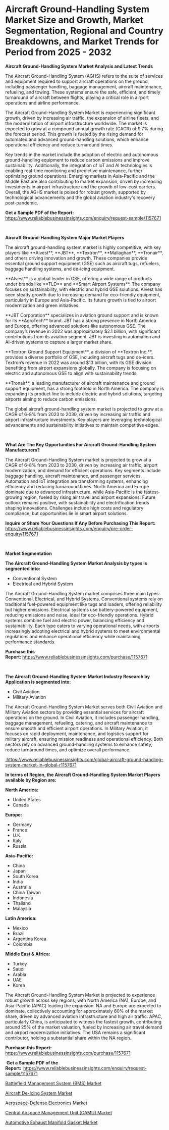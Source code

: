 <p><h1>Aircraft Ground-Handling System Market Size and Growth, Market Segmentation, Regional and Country Breakdowns, and Market Trends for Period from 2025 -  2032</h1></p><p><strong>Aircraft Ground-Handling System Market Analysis and Latest Trends</strong></p>
<p><p>The Aircraft Ground-Handling System (AGHS) refers to the suite of services and equipment required to support aircraft operations on the ground, including passenger handling, baggage management, aircraft maintenance, refueling, and towing. These systems ensure the safe, efficient, and timely turnaround of aircraft between flights, playing a critical role in airport operations and airline performance.</p><p>The Aircraft Ground-Handling System Market is experiencing significant growth, driven by increasing air traffic, the expansion of airline fleets, and the modernization of airport infrastructure worldwide. The market is expected to grow at a compound annual growth rate (CAGR) of 9.7% during the forecast period. This growth is fueled by the rising demand for automated and advanced ground-handling solutions, which enhance operational efficiency and reduce turnaround times.</p><p>Key trends in the market include the adoption of electric and autonomous ground-handling equipment to reduce carbon emissions and improve sustainability. Additionally, the integration of IoT and AI technologies is enabling real-time monitoring and predictive maintenance, further optimizing ground operations. Emerging markets in Asia-Pacific and the Middle East are also contributing to market expansion, driven by increasing investments in airport infrastructure and the growth of low-cost carriers. Overall, the AGHS market is poised for robust growth, supported by technological advancements and the global aviation industry's recovery post-pandemic.</p></p>
<p><strong>Get a Sample PDF of the Report:&nbsp;</strong> <a href="https://www.reliablebusinessinsights.com/enquiry/request-sample/1157671?utm_campaign=62&utm_medium=2&utm_source=Github&utm_content=ia&utm_term=23012025&utm_id=aircraft-ground-handling-system">https://www.reliablebusinessinsights.com/enquiry/request-sample/1157671</a></p>
<p>&nbsp;</p>
<p><strong>Aircraft Ground-Handling System Major Market Players</strong></p>
<p><p>The aircraft ground-handling system market is highly competitive, with key players like **Alvest**, **JBT**, **Textron**, **Mallaghan**, **Tronair**, and others driving innovation and growth. These companies provide essential ground support equipment (GSE) such as aircraft tugs, refuelers, baggage handling systems, and de-icing equipment.</p><p>**Alvest** is a global leader in GSE, offering a wide range of products under brands like **TLD** and **Smart Airport Systems**. The company focuses on sustainability, with electric and hybrid GSE solutions. Alvest has seen steady growth due to increasing demand for eco-friendly equipment, particularly in Europe and Asia-Pacific. Its future growth is tied to airport modernization and green initiatives.</p><p>**JBT Corporation** specializes in aviation ground support and is known for its **AeroTech** brand. JBT has a strong presence in North America and Europe, offering advanced solutions like autonomous GSE. The company’s revenue in 2022 was approximately $2.1 billion, with significant contributions from its aviation segment. JBT is investing in automation and AI-driven systems to capture a larger market share.</p><p>**Textron Ground Support Equipment**, a division of **Textron Inc.**, provides a diverse portfolio of GSE, including aircraft tugs and de-icers. Textron’s revenue in 2022 was around $13 billion, with its GSE division benefiting from airport expansions globally. The company is focusing on electric and autonomous GSE to align with sustainability trends.</p><p>**Tronair**, a leading manufacturer of aircraft maintenance and ground support equipment, has a strong foothold in North America. The company is expanding its product line to include electric and hybrid solutions, targeting airports aiming to reduce carbon emissions.</p><p>The global aircraft ground-handling system market is projected to grow at a CAGR of 6-8% from 2023 to 2030, driven by increasing air traffic and airport infrastructure investments. Key players are leveraging technological advancements and sustainability initiatives to maintain competitive edges.</p></p>
<p>&nbsp;</p>
<p><strong>What Are The Key Opportunities For Aircraft Ground-Handling System Manufacturers?</strong></p>
<p><p>The Aircraft Ground-Handling System market is projected to grow at a CAGR of 6-8% from 2023 to 2030, driven by increasing air traffic, airport modernization, and demand for efficient operations. Key segments include baggage handling, aircraft maintenance, and passenger services. Automation and IoT integration are transforming systems, enhancing efficiency and reducing turnaround times. North America and Europe dominate due to advanced infrastructure, while Asia-Pacific is the fastest-growing region, fueled by rising air travel and airport expansions. Future outlook remains positive, with sustainability and electrification trends shaping innovations. Challenges include high costs and regulatory compliance, but opportunities lie in smart airport solutions.</p></p>
<p><strong>Inquire or Share Your Questions If Any Before Purchasing This Report:</strong> <a href="https://www.reliablebusinessinsights.com/enquiry/pre-order-enquiry/1157671?utm_campaign=62&utm_medium=2&utm_source=Github&utm_content=ia&utm_term=23012025&utm_id=aircraft-ground-handling-system">https://www.reliablebusinessinsights.com/enquiry/pre-order-enquiry/1157671</a></p>
<p>&nbsp;</p>
<p><strong>Market Segmentation</strong></p>
<p><strong>The Aircraft Ground-Handling System Market Analysis by types is segmented into:</strong></p>
<p><ul><li>Conventional System</li><li>Electrical and Hybrid System</li></ul></p>
<p><p>The Aircraft Ground-Handling System market comprises three main types: Conventional, Electrical, and Hybrid Systems. Conventional systems rely on traditional fuel-powered equipment like tugs and loaders, offering reliability but higher emissions. Electrical systems use battery-powered equipment, reducing emissions and noise, ideal for eco-friendly operations. Hybrid systems combine fuel and electric power, balancing efficiency and sustainability. Each type caters to varying operational needs, with airports increasingly adopting electrical and hybrid systems to meet environmental regulations and enhance operational efficiency while maintaining performance standards.</p></p>
<p><strong>Purchase this Report:&nbsp;</strong><a href="https://www.reliablebusinessinsights.com/purchase/1157671?utm_campaign=62&utm_medium=2&utm_source=Github&utm_content=ia&utm_term=23012025&utm_id=aircraft-ground-handling-system">https://www.reliablebusinessinsights.com/purchase/1157671</a></p>
<p>&nbsp;</p>
<p><strong>The Aircraft Ground-Handling System Market Industry Research by Application is segmented into:</strong></p>
<p><ul><li>Civil Aviation</li><li>Military Aviation</li></ul></p>
<p><p>The Aircraft Ground-Handling System Market serves both Civil Aviation and Military Aviation sectors by providing essential services for aircraft operations on the ground. In Civil Aviation, it includes passenger handling, baggage management, refueling, catering, and aircraft maintenance to ensure smooth and efficient airport operations. In Military Aviation, it focuses on rapid deployment, maintenance, and logistics support for military aircraft, ensuring mission readiness and operational efficiency. Both sectors rely on advanced ground-handling systems to enhance safety, reduce turnaround times, and optimize overall performance.</p></p>
<p><a href="https://www.reliablebusinessinsights.com/global-aircraft-ground-handling-system-market-in-global-r1157671?utm_campaign=62&utm_medium=2&utm_source=Github&utm_content=ia&utm_term=23012025&utm_id=aircraft-ground-handling-system">&nbsp;https://www.reliablebusinessinsights.com/global-aircraft-ground-handling-system-market-in-global-r1157671</a></p>
<p><strong>In terms of Region, the Aircraft Ground-Handling System Market Players available by Region are:</strong></p>
<p>
    <p> <strong> North America: </strong>
        <ul>
            <li>United States</li>
            <li>Canada</li>
        </ul>
        </p> 
    <p> <strong> Europe: </strong>
        <ul>
            <li>Germany</li>
            <li>France</li>
            <li>U.K.</li>
            <li>Italy</li>
            <li>Russia</li>
        </ul>
        </p> 
    <p> <strong> Asia-Pacific: </strong>
        <ul>
            <li>China</li>
            <li>Japan</li>
            <li>South Korea</li>
            <li>India</li>
            <li>Australia</li>
            <li>China Taiwan</li>
            <li>Indonesia</li>
            <li>Thailand</li>
            <li>Malaysia</li>
        </ul>
        </p> 
    <p> <strong> Latin America: </strong>
        <ul>
            <li>Mexico</li>
            <li>Brazil</li>
            <li>Argentina Korea</li>
            <li>Colombia</li>
        </ul>
        </p> 
    <p> <strong> Middle East & Africa: </strong>
        <ul>
            <li>Turkey</li>
            <li>Saudi</li>
            <li>Arabia</li>
            <li>UAE</li>
            <li>Korea</li>
        </ul>
    </p>
    </p>
<p><p>The Aircraft Ground-Handling System Market is projected to experience robust growth across key regions, with North America (NA), Europe, and Asia-Pacific (APAC) leading the expansion. NA and Europe are expected to dominate, collectively accounting for approximately 60% of the market share, driven by advanced aviation infrastructure and high air traffic. APAC, particularly China, is anticipated to witness the fastest growth, contributing around 25% of the market valuation, fueled by increasing air travel demand and airport modernization initiatives. The USA remains a significant contributor, holding a substantial share within the NA region.</p></p>
<p><strong>Purchase this Report: </strong><a href="https://www.reliablebusinessinsights.com/purchase/1157671?utm_campaign=62&utm_medium=2&utm_source=Github&utm_content=ia&utm_term=23012025&utm_id=aircraft-ground-handling-system">https://www.reliablebusinessinsights.com/purchase/1157671</a></p>
<p>&nbsp;<strong>Get a Sample PDF of the Report:&nbsp;&nbsp;</strong><a href="https://www.reliablebusinessinsights.com/enquiry/request-sample/1157671?utm_campaign=62&utm_medium=2&utm_source=Github&utm_content=ia&utm_term=23012025&utm_id=aircraft-ground-handling-system">https://www.reliablebusinessinsights.com/enquiry/request-sample/1157671</a></p>
<p><strong></strong></p>
<p><p><a href="https://github.com/danikabiele541/Market-Research-Report-List-1/blob/main/battlefield-management-system-bms-market.md?utm_campaign=62&utm_medium=2&utm_source=Github&utm_content=ia&utm_term=23012025&utm_id=aircraft-ground-handling-system">Battlefield Management System (BMS) Market</a></p><p><a href="https://github.com/manesros8/Market-Research-Report-List-1/blob/main/aircraft-de-icing-system-market.md?utm_campaign=62&utm_medium=2&utm_source=Github&utm_content=ia&utm_term=23012025&utm_id=aircraft-ground-handling-system">Aircraft De-Icing System Market</a></p><p><a href="https://github.com/ulyssacrayne00231/Market-Research-Report-List-1/blob/main/aerospace-defense-electronics-market.md?utm_campaign=62&utm_medium=2&utm_source=Github&utm_content=ia&utm_term=23012025&utm_id=aircraft-ground-handling-system">Aerospace-Defense Electronics Market</a></p><p><a href="https://github.com/jamastodola515/Market-Research-Report-List-1/blob/main/central-airspace-management-unit-camu-market.md?utm_campaign=62&utm_medium=2&utm_source=Github&utm_content=ia&utm_term=23012025&utm_id=aircraft-ground-handling-system">Central Airspace Management Unit (CAMU) Market</a></p><p><a href="https://github.com/organophelia8282/Market-Research-Report-List-1/blob/main/automotive-exhaust-manifold-gasket-market.md?utm_campaign=62&utm_medium=2&utm_source=Github&utm_content=ia&utm_term=23012025&utm_id=aircraft-ground-handling-system">Automotive Exhaust Manifold Gasket Market</a></p></p>